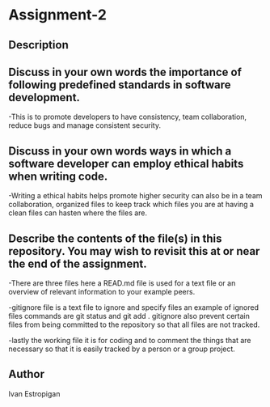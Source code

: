 # Assignment-2

## Description


## Discuss in your own words the importance of following predefined standards in software development.

-This is to promote developers to have consistency, team collaboration, reduce bugs and manage consistent security.

## Discuss in your own words ways in which a software developer can employ ethical habits when writing code.

-Writing a ethical habits helps promote higher security can also be in a team collaboration, organized files to keep track which files you are at having a clean files can hasten where the files are.


## Describe the contents of the file(s) in this repository. You may wish to revisit this at or near the end of the assignment.

-There are three files here a READ.md file is used for a text file or an overview of relevant information to your example peers.

-gitignore file is a text file to ignore and specify files an example of ignored files commands are git status and git add . gitignore also prevent certain files from being committed to the repository so that all files are not tracked.

-lastly the working file it is for coding and to comment the things that are necessary so that it is easily tracked by a person or a group project. 

## Author

Ivan Estropigan